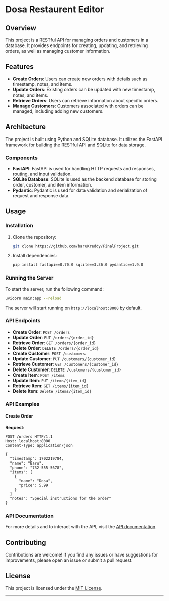 # Dosa Restaurent Editor

## Overview

This project is a RESTful API for managing orders and customers in a database. It provides endpoints for creating, updating, and retrieving orders, as well as managing customer information.

## Features

- **Create Orders**: Users can create new orders with details such as timestamp, notes, and items.
- **Update Orders**: Existing orders can be updated with new timestamp, notes, and items.
- **Retrieve Orders**: Users can retrieve information about specific orders.
- **Manage Customers**: Customers associated with orders can be managed, including adding new customers.

## Architecture

The project is built using Python and SQLite database. It utilizes the FastAPI framework for building the RESTful API and SQLite for data storage.

### Components

- **FastAPI**: FastAPI is used for handling HTTP requests and responses, routing, and input validation.
- **SQLite Database**: SQLite is used as the backend database for storing order, customer, and item information.
- **Pydantic**: Pydantic is used for data validation and serialization of request and response data.

## Usage

### Installation

1. Clone the repository:

    ```bash
    git clone https://github.com/baruKreddy/FinalProject.git
    ```
2. Install dependencies:

    ```bash
    pip install fastapi==0.70.0 sqlite==3.36.0 pydantic==1.9.0
    ```

### Running the Server

To start the server, run the following command:

```bash
uvicorn main:app --reload
```

The server will start running on `http://localhost:8000` by default.

### API Endpoints

- **Create Order**: `POST /orders`
- **Update Order**: `PUT /orders/{order_id}`
- **Retrieve Order**: `GET /orders/{order_id}`
- **Delete Order**: `DELETE /orders/{order_id}`
- **Create Customer**: `POST /customers`
- **Update Customer**: `PUT /customers/{customer_id}`
- **Retrieve Customer**: `GET /customers/{customer_id}`
- **Delete Customer**: `DELETE /customers/{customer_id}`
- **Create Item**: `POST /items`
- **Update Item**: `PUT /items/{item_id}`
- **Retrieve Item**: `GET /items/{item_id}`
- **Delete Item**: `Delete /items/{item_id}`

### API Examples

#### Create Order

**Request:**
```http
POST /orders HTTP/1.1
Host: localhost:8000
Content-Type: application/json

{
  "timestamp": 1702219784,
  "name": "Baru",
  "phone": "732-555-5678",
  "items": [
    {
      "name": "Dosa",
      "price": 5.99
    }
  ]
  "notes": "Special instructions for the order"
}
```

### API Documentation

For more details and to interact with the API, visit the [API documentation](http://127.0.0.1:8000/docs#/).


## Contributing

Contributions are welcome! If you find any issues or have suggestions for improvements, please open an issue or submit a pull request.

## License

This project is licensed under the [MIT License](LICENSE).

---

